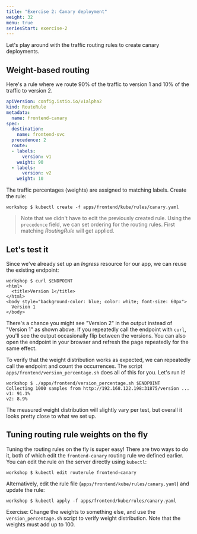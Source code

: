 ```yaml
---
title: "Exercise 2: Canary deployment"
weight: 32
menu: true
seriesStart: exercise-2
---
```


Let's play around with the traffic routing rules to create canary deployments.

## Weight-based routing

Here's a rule where we route 90% of the traffic to version 1 and 10% of the traffic to version 2.

```yaml
apiVersion: config.istio.io/v1alpha2
kind: RouteRule
metadata:
  name: frontend-canary
spec:
  destination:
    name: frontend-svc
  precedence: 2
  route:
  - labels:
      version: v1
    weight: 90
  - labels:
      version: v2
    weight: 10
```

The traffic percentages (weights) are assigned to matching labels. Create the rule:

```shell
workshop $ kubectl create -f apps/frontend/kube/rules/canary.yaml
```

> Note that we didn't have to edit the previously created rule. Using the `precedence` field, we can set ordering for the routing rules. First matching _RoutingRule_ will get applied.

## Let's test it

Since we've already set up an _Ingress_ resource for our app, we can reuse the existing endpoint:

```shell
workshop $ curl $ENDPOINT
<html>
  <title>Version 1</title>
</html>
<body style="background-color: blue; color: white; font-size: 60px">
  Version 1
</body>
```

There's a chance you might see "Version 2" in the output instead of "Version 1" as shown above. If you repeatedly call the endpoint with `curl`, you'll see the output occasionally flip between the versions. You can also open the endpoint in your browser and refresh the page repeatedly for the same effect.

To verify that the weight distribution works as expected, we can repeatedly call the endpoint and count the occurrences. The script `apps/frontend/version_percentage.sh` does all of this for you. Let's run it!

```shell
workshop $ ./apps/frontend/version_percentage.sh $ENDPOINT
Collecting 1000 samples from http://192.168.122.198:31875/version ...
v1: 91.1%
v2: 8.9%
```

The measured weight distribution will slightly vary per test, but overall it looks pretty close to what we set up.

## Tuning routing rule weights on the fly

Tuning the routing rules on the fly is super easy! There are two ways to do it, both of which edit the `frontend-canary` routing rule we defined earlier. You can edit the rule on the server directly using `kubectl`:

```shell
workshop $ kubectl edit routerule frontend-canary
```

 Alternatively, edit the rule file (`apps/frontend/kube/rules/canary.yaml`) and update the rule:

 ```shell
 workshop $ kubectl apply -f apps/frontend/kube/rules/canary.yaml
 ```

Exercise: Change the weights to something else, and use the `version_percentage.sh` script to verify weight distribution. Note that the weights must add up to 100.
